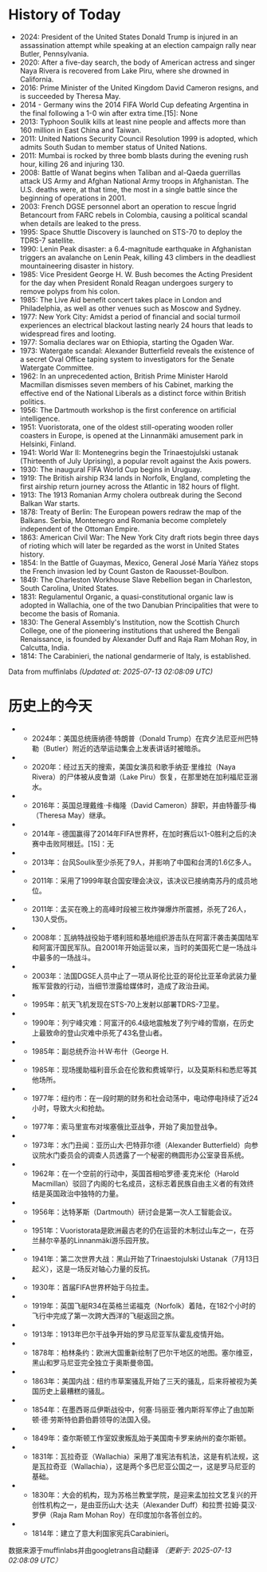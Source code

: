 # History of Today 

- 2024: President of the United States Donald Trump is injured in an assassination attempt while speaking at an election campaign rally near Butler, Pennsylvania.
- 2020: After a five-day search, the body of American actress and singer Naya Rivera is recovered from Lake Piru, where she drowned in California.
- 2016: Prime Minister of the United Kingdom David Cameron resigns, and is succeeded by Theresa May.
- 2014 - Germany wins the 2014 FIFA World Cup defeating Argentina in the final following a 1-0 win after extra time.[15]: None
- 2013: Typhoon Soulik kills at least nine people and affects more than 160 million in East China and Taiwan.
- 2011: United Nations Security Council Resolution 1999 is adopted, which admits South Sudan to member status of United Nations.
- 2011: Mumbai is rocked by three bomb blasts during the evening rush hour, killing 26 and injuring 130.
- 2008: Battle of Wanat begins when Taliban and al-Qaeda guerrillas attack US Army and Afghan National Army troops in Afghanistan. The U.S. deaths were, at that time, the most in a single battle since the beginning of operations in 2001.
- 2003: French DGSE personnel abort an operation to rescue Íngrid Betancourt from FARC rebels in Colombia, causing a political scandal when details are leaked to the press.
- 1995: Space Shuttle Discovery is launched on STS-70 to deploy the TDRS-7 satellite.
- 1990: Lenin Peak disaster: a 6.4-magnitude earthquake in Afghanistan triggers an avalanche on Lenin Peak, killing 43 climbers in the deadliest mountaineering disaster in history.
- 1985: Vice President George H. W. Bush becomes the Acting President for the day when President Ronald Reagan undergoes surgery to remove polyps from his colon.
- 1985: The Live Aid benefit concert takes place in London and Philadelphia, as well as other venues such as Moscow and Sydney.
- 1977: New York City: Amidst a period of financial and social turmoil experiences an electrical blackout lasting nearly 24 hours that leads to widespread fires and looting.
- 1977: Somalia declares war on Ethiopia, starting the Ogaden War.
- 1973: Watergate scandal: Alexander Butterfield reveals the existence of a secret Oval Office taping system to investigators for the Senate Watergate Committee.
- 1962: In an unprecedented action, British Prime Minister Harold Macmillan dismisses seven members of his Cabinet, marking the effective end of the National Liberals as a distinct force within British politics.
- 1956: The Dartmouth workshop is the first conference on artificial intelligence.
- 1951: Vuoristorata, one of the oldest still-operating wooden roller coasters in Europe, is opened at the Linnanmäki amusement park in Helsinki, Finland.
- 1941: World War II: Montenegrins begin the Trinaestojulski ustanak (Thirteenth of July Uprising), a popular revolt against the Axis powers.
- 1930: The inaugural FIFA World Cup begins in Uruguay.
- 1919: The British airship R34 lands in Norfolk, England, completing the first airship return journey across the Atlantic in 182 hours of flight.
- 1913: The 1913 Romanian Army cholera outbreak during the Second Balkan War starts.
- 1878: Treaty of Berlin: The European powers redraw the map of the Balkans. Serbia, Montenegro and Romania become completely independent of the Ottoman Empire.
- 1863: American Civil War: The New York City draft riots begin three days of rioting which will later be regarded as the worst in United States history.
- 1854: In the Battle of Guaymas, Mexico, General José María Yáñez stops the French invasion led by Count Gaston de Raousset-Boulbon.
- 1849: The Charleston Workhouse Slave Rebellion began in Charleston, South Carolina, United States.
- 1831: Regulamentul Organic, a quasi-constitutional organic law is adopted in Wallachia, one of the two Danubian Principalities that were to become the basis of Romania.
- 1830: The General Assembly's Institution, now the Scottish Church College, one of the pioneering institutions that ushered the Bengali Renaissance, is founded by Alexander Duff and Raja Ram Mohan Roy, in Calcutta, India.
- 1814: The Carabinieri, the national gendarmerie of Italy, is established.

Data from muffinlabs
*(Updated at: 2025-07-13 02:08:09 UTC)*

# 历史上的今天 

- -  2024年：美国总统唐纳德·特朗普（Donald Trump）在宾夕法尼亚州巴特勒（Butler）附近的选举运动集会上发表讲话时被暗杀。
- -  2020年：经过五天的搜索，美国女演员和歌手纳亚·里维拉（Naya Rivera）的尸体被从皮鲁湖（Lake Piru）恢复，在那里她在加利福尼亚溺水。
- -  2016年：英国总理戴维·卡梅隆（David Cameron）辞职，并由特蕾莎·梅（Theresa May）继承。
- -  2014年 - 德国赢得了2014年FIFA世界杯，在加时赛后以1-0胜利之后的决赛中击败阿根廷。[15]：无
- -  2013年：台风Soulik至少杀死了9人，并影响了中国和台湾的1.6亿多人。
- -  2011年：采用了1999年联合国安理会决议，该决议已接纳南苏丹的成员地位。
- -  2011年：孟买在晚上的高峰时段被三枚炸弹爆炸所震撼，杀死了26人，130人受伤。
- -  2008年：瓦纳特战役始于塔利班和基地组织游击队在阿富汗袭击美国陆军和阿富汗国民军队。自2001年开始运营以来，当时的美国死亡是一场战斗中最多的一场战斗。
- -  2003年：法国DGSE人员中止了一项从哥伦比亚的哥伦比亚革命武装力量叛军营救的行动，当细节泄露给媒体时，造成了政治丑闻。
- -  1995年：航天飞机发现在STS-70上发射以部署TDRS-7卫星。
- -  1990年：列宁峰灾难：阿富汗的6.4级地震触发了列宁峰的雪崩，在历史上最致命的登山灾难中杀死了43名登山者。
- -  1985年：副总统乔治·H·W·布什（George H.
- -  1985年：现场援助福利音乐会在伦敦和费城举行，以及莫斯科和悉尼等其他场所。
- -  1977年：纽约市：在一段时期的财务和社会动荡中，电动停电持续了近24小时，导致大火和抢劫。
- -  1977年：索马里宣布对埃塞俄比亚战争，开始了奥加登战争。
- -  1973年：水门丑闻：亚历山大·巴特菲尔德（Alexander Butterfield）向参议院水门委员会的调查人员透露了一个秘密的椭圆形办公室录音系统。
- -  1962年：在一个空前的行动中，英国首相哈罗德·麦克米伦（Harold Macmillan）驳回了内阁的七名成员，这标志着民族自由主义者的有效终结是英国政治中独特的力量。
- -  1956年：达特茅斯（Dartmouth）研讨会是第一次人工智能会议。
- -  1951年：Vuoristorata是欧洲最古老的仍在运营的木制过山车之一，在芬兰赫尔辛基的Linnanmäki游乐园开放。
- -  1941年：第二次世界大战：黑山开始了Trinaestojulski Ustanak（7月13日起义），这是一场反对轴心力量的反抗。
- -  1930年：首届FIFA世界杯始于乌拉圭。
- -  1919年：英国飞艇R34在英格兰诺福克（Norfolk）着陆，在182个小时的飞行中完成了第一次跨大西洋的飞艇返回之旅。
- -  1913年：1913年巴尔干战争开始的罗马尼亚军队霍乱疫情开始。
- -  1878年：柏林条约：欧洲大国重新绘制了巴尔干地区的地图。塞尔维亚，黑山和罗马尼亚完全独立于奥斯曼帝国。
- -  1863年：美国内战：纽约市草案骚乱开始了三天的骚乱，后来将被视为美国历史上最糟糕的骚乱。
- -  1854年：在墨西哥瓜伊斯战役中，何塞·玛丽亚·雅内斯将军停止了由加斯顿·德·劳斯特伯爵伯爵领导的法国入侵。
- -  1849年：查尔斯顿工作室奴隶叛乱始于美国南卡罗来纳州的查尔斯顿。
- -  1831年：瓦拉奇亚（Wallachia）采用了准宪法有机法，这是有机法规，这是瓦拉奇亚（Wallachia），这是两个多巴尼亚公国之一，这是罗马尼亚的基础。
- -  1830年：大会的机构，现为苏格兰教堂学院，是迎来孟加拉文艺复兴的开创性机构之一，是由亚历山大·达夫（Alexander Duff）和拉贾·拉姆·莫汉·罗伊（Raja Ram Mohan Roy）在印度加尔各答创立的。
- -  1814年：建立了意大利国家宪兵Carabinieri。

数据来源于muffinlabs并由googletrans自动翻译
*（更新于: 2025-07-13 02:08:09 UTC）*
